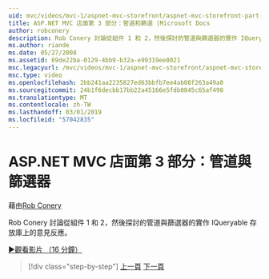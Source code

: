 ```yaml
---
uid: mvc/videos/mvc-1/aspnet-mvc-storefront/aspnet-mvc-storefront-part-3-pipes-and-filters
title: ASP.NET MVC 店面第 3 部分：管道和篩選 |Microsoft Docs
author: robconery
description: Rob Conery 討論從組件 1 和 2，然後探討的管道與篩選器的實作 IQueryable 存放庫上的意見反應。
ms.author: riande
ms.date: 05/27/2008
ms.assetid: 69de22ba-0129-4bb9-b32a-e99319ee8021
msc.legacyurl: /mvc/videos/mvc-1/aspnet-mvc-storefront/aspnet-mvc-storefront-part-3-pipes-and-filters
msc.type: video
ms.openlocfilehash: 2bb241aa2235827ed63bbfb7ee4ab08f263a49a0
ms.sourcegitcommit: 24b1f6decbb17bb22a45166e5fdb0845c65af498
ms.translationtype: MT
ms.contentlocale: zh-TW
ms.lasthandoff: 03/01/2019
ms.locfileid: "57042835"
---
```

<a name="aspnet-mvc-storefront-part-3-pipes-and-filters"></a>ASP.NET MVC 店面第 3 部分：管道與篩選器
====================
藉由[Rob Conery](https://github.com/robconery)

Rob Conery 討論從組件 1 和 2，然後探討的管道與篩選器的實作 IQueryable 存放庫上的意見反應。

[&#9654;觀看影片 （16 分鐘）](https://channel9.msdn.com/Blogs/ASP-NET-Site-Videos/aspnet-mvc-storefront-part-3-pipes-and-filters)

> [!div class="step-by-step"]
> [上一頁](aspnet-mvc-storefront-part-2-the-repository-pattern.md)
> [下一頁](aspnet-mvc-storefront-part-4-linq-to-sql-spike.md)
